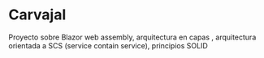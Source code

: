 # Carvajal
Proyecto sobre Blazor web assembly, arquitectura en capas , arquitectura orientada a SCS (service contain service), principios SOLID
